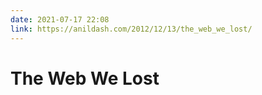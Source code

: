 ```yaml
---
date: 2021-07-17 22:08
link: https://anildash.com/2012/12/13/the_web_we_lost/
---
```


# The Web We Lost
